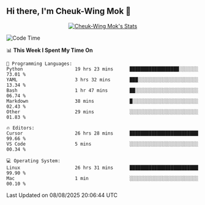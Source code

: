 ## Hi there, I'm Cheuk-Wing Mok 👋

<!--
**mozro0327/mozro0327** is a ✨ _special_ ✨ repository because its `README.md` (this file) appears on your GitHub profile.

Here are some ideas to get you started:

- 🔭 I’m currently working on ...
- 🌱 I’m currently learning ...
- 👯 I’m looking to collaborate on ...
- 🤔 I’m looking for help with ...
- 💬 Ask me about ...
- 📫 How to reach me: ...
- 😄 Pronouns: ...
- ⚡ Fun fact: ...
-->

<p align="center">
  <a href="https://github.com/mozro0327" class="rich-diff-level-one">
    <img src="https://github-readme-stats.vercel.app/api?username=mozro0327&title_color=333&text_color=777" alt="Cheuk-Wing Mok's Stats" >
    <!-- &hide=issues
    <img src="https://github-readme-stats.vercel.app/api?username=mozro0327&hide=issues&title_color=333&text_color=777" alt="Cheuk-Wing Mok's Stats" >
    -->
  </a>
</p>

<!--START_SECTION:waka-->
![Code Time](http://img.shields.io/badge/Code%20Time-3%2C715%20hrs%2030%20mins-blue)

📊 **This Week I Spent My Time On** 

```text
💬 Programming Languages: 
Python                   19 hrs 23 mins      ██████████████████░░░░░░░   73.01 % 
YAML                     3 hrs 32 mins       ███░░░░░░░░░░░░░░░░░░░░░░   13.34 % 
Bash                     1 hr 47 mins        ██░░░░░░░░░░░░░░░░░░░░░░░   06.74 % 
Markdown                 38 mins             █░░░░░░░░░░░░░░░░░░░░░░░░   02.43 % 
Other                    29 mins             ░░░░░░░░░░░░░░░░░░░░░░░░░   01.83 % 

🔥 Editors: 
Cursor                   26 hrs 28 mins      █████████████████████████   99.66 % 
VS Code                  5 mins              ░░░░░░░░░░░░░░░░░░░░░░░░░   00.34 % 

💻 Operating System: 
Linux                    26 hrs 31 mins      █████████████████████████   99.90 % 
Mac                      1 min               ░░░░░░░░░░░░░░░░░░░░░░░░░   00.10 % 
```


 Last Updated on 08/08/2025 20:06:44 UTC
<!--END_SECTION:waka-->
